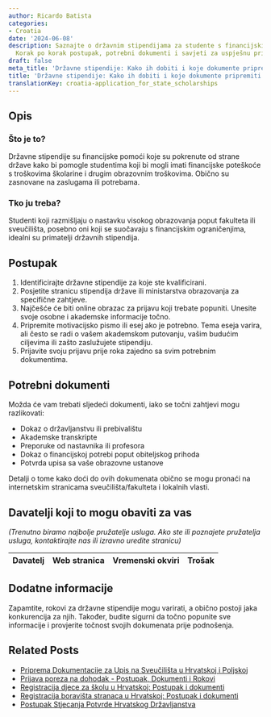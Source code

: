 ```yaml
---
author: Ricardo Batista
categories:
- Croatia
date: '2024-06-08'
description: Saznajte o državnim stipendijama za studente s financijskim poteškoćama.
  Korak po korak postupak, potrebni dokumenti i savjeti za uspješnu prijavu.
draft: false
meta_title: 'Državne stipendije: Kako ih dobiti i koje dokumente pripremiti'
title: 'Državne stipendije: Kako ih dobiti i koje dokumente pripremiti'
translationKey: croatia-application_for_state_scholarships
---
```



## Opis

### Što je to?
Državne stipendije su financijske pomoći koje su pokrenute od strane države kako bi pomogle studentima koji bi mogli imati financijske poteškoće s troškovima školarine i drugim obrazovnim troškovima. Obično su zasnovane na zaslugama ili potrebama.

### Tko ju treba?
Studenti koji razmišljaju o nastavku visokog obrazovanja poput fakulteta ili sveučilišta, posebno oni koji se suočavaju s financijskim ograničenjima, idealni su primatelji državnih stipendija.

## Postupak

1. Identificirajte državne stipendije za koje ste kvalificirani.
2. Posjetite stranicu stipendija države ili ministarstva obrazovanja za specifične zahtjeve.
3. Najčešće će biti online obrazac za prijavu koji trebate popuniti. Unesite svoje osobne i akademske informacije točno.
4. Pripremite motivacijsko pismo ili esej ako je potrebno. Tema eseja varira, ali često se radi o vašem akademskom putovanju, vašim budućim ciljevima ili zašto zaslužujete stipendiju.
5. Prijavite svoju prijavu prije roka zajedno sa svim potrebnim dokumentima.

## Potrebni dokumenti

Možda će vam trebati sljedeći dokumenti, iako se točni zahtjevi mogu razlikovati:

- Dokaz o državljanstvu ili prebivalištu
- Akademske transkripte
- Preporuke od nastavnika ili profesora
- Dokaz o financijskoj potrebi poput obiteljskog prihoda
- Potvrda upisa sa vaše obrazovne ustanove

Detalji o tome kako doći do ovih dokumenata obično se mogu pronaći na internetskim stranicama sveučilišta/fakulteta i lokalnih vlasti.

## Davatelji koji to mogu obaviti za vas

_(Trenutno biramo najbolje pružatelje usluga. Ako ste ili poznajete pružatelja usluga, kontaktirajte nas ili izravno uredite stranicu)_

| Davatelj | Web stranica | Vremenski okviri | Trošak |
| --------------- | --------------- | :-------------: | :-------------: |

## Dodatne informacije

Zapamtite, rokovi za državne stipendije mogu varirati, a obično postoji jaka konkurencija za njih. Također, budite sigurni da točno popunite sve informacije i provjerite točnost svojih dokumenata prije podnošenja.


## Related Posts

- [Priprema Dokumentacije za Upis na Sveučilišta u Hrvatskoj i Poljskoj](https://tramitit.com/hr/guides/croatia/dokumentacija_za_upis_na_visoko_uciliste/)
- [Prijava poreza na dohodak - Postupak, Dokumenti i Rokovi](https://tramitit.com/hr/guides/croatia/prijava_poreza_na_dohodak/)
- [Registracija djece za školu u Hrvatskoj: Postupak i dokumenti](https://tramitit.com/hr/guides/croatia/prijavljivanje_djeca_za_skolu/)
- [Registracija boravišta stranaca u Hrvatskoj: Postupak i dokumenti](https://tramitit.com/hr/guides/croatia/prijava_prebivalista_stranaca/)
- [Postupak Stjecanja Potvrde Hrvatskog Državljanstva](https://tramitit.com/hr/guides/croatia/izdavanje_domovnice/)